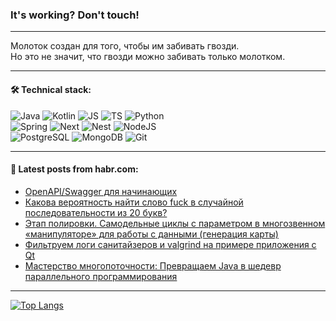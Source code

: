 ### It's working? Don't touch!

---
Молоток создан для того, чтобы им забивать гвозди. <br>
Но это не значит, что гвозди можно забивать только молотком.

---

#### 🛠️ Technical stack:

![Java](https://img.shields.io/badge/Java-informational?logo=Oracle&style=flat&logoColor=white&color=FF4500)
![Kotlin](https://img.shields.io/badge/Kotlin-informational?logo=Kotlin&style=flat&logoColor=white&color=774D97)
![JS](https://img.shields.io/badge/JS-informational?logo=javaScript&style=flat&logoColor=black&color=F7Df1E)
![TS](https://img.shields.io/badge/TypeScript-informational?logo=typeScript&style=flat&logoColor=black&color=017acc)
![Python](https://img.shields.io/badge/Python-informational?logo=Python&style=flat&logoColor=black&color=ffdd54) <br>
![Spring](https://img.shields.io/badge/SpringBoot-informational?logo=SpringBoot&style=flat&logoColor=white&color=6DB33F) 
![Next](https://img.shields.io/badge/Next.js-informational?logo=Next.js&style=flat&logoColor=white&color=3671a1)
![Nest](https://img.shields.io/badge/NestJS-informational?logo=NestJS&style=flat&logoColor=white&color=E0234E)
![NodeJS](https://img.shields.io/badge/NodeJS-informational?logo=node.js&style=flat&logoColor=white&color=70A760) <br>
![PostgreSQL](https://img.shields.io/badge/PostgreSQL-informational?logo=PostgreSQL&style=flat&logoColor=white&color=DAA520)
![MongoDB](https://img.shields.io/badge/MongoDB-informational?logo=MongoDB&style=flat&logoColor=white&color=870000)
![Git](https://img.shields.io/badge/Git-informational?logo=git&style=flat&logoColor=white&color=f74e28)

___

#### 💬 Latest posts from habr.com:

<!-- BLOG-POST-LIST:START -->
- [OpenAPI/Swagger для начинающих](https://habr.com/ru/articles/776538/?utm_source=habrahabr&utm_medium=rss&utm_campaign=776538)
- [Какова вероятность найти слово fuck в случайной последовательности из 20 букв?](https://habr.com/ru/articles/510554/?utm_source=habrahabr&utm_medium=rss&utm_campaign=510554)
- [Этап полировки. Самодельные циклы с параметром в многозвенном «манипуляторе» для работы с данными &lpar;генерация карты&rpar;](https://habr.com/ru/articles/769972/?utm_source=habrahabr&utm_medium=rss&utm_campaign=769972)
- [Фильтруем логи санитайзеров и valgrind на примере приложения с Qt](https://habr.com/ru/companies/stc_spb/articles/776528/?utm_source=habrahabr&utm_medium=rss&utm_campaign=776528)
- [Мастерство многопоточности: Превращаем Java в шедевр параллельного программирования](https://habr.com/ru/articles/776500/?utm_source=habrahabr&utm_medium=rss&utm_campaign=776500)
<!-- BLOG-POST-LIST:END -->

---
[![Top Langs](https://github-readme-stats-git-master-advtsetting-gmailcom.vercel.app/api/top-langs/?username=zloylis&langs_count=10&hide_title=false&title_color=e6edf3&size_weight=0.5&count_weight=0.5&layout=compact&hide_border=true&theme=dracula)](https://github.com/zloylis)

<!-- ![GitHub stats](https://github-readme-stats-git-master-advtsetting-gmailcom.vercel.app/api?username=zloylis&show_icons=true&hide_border=true&theme=dracula&hide_title=true&include_all_commits=true&count_private=true&hide=contribs&hide_rank=true) -->
